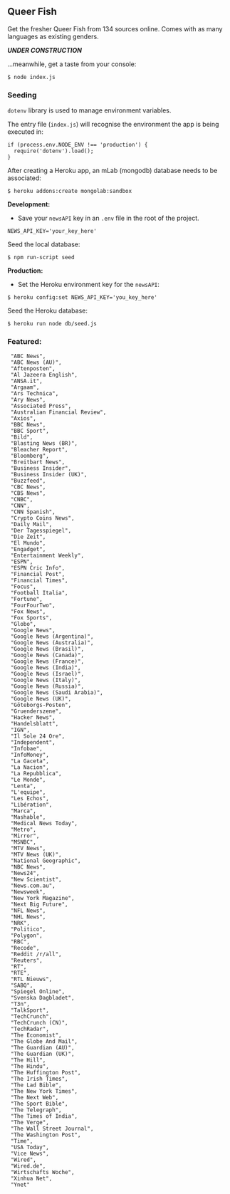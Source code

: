 ## Queer Fish

Get the fresher Queer Fish from 134 sources online.
Comes with as many languages as existing genders.

_******UNDER CONSTRUCTION******_

...meanwhile, get a taste from your console:

`$ node index.js`

### Seeding

`dotenv` library is used to manage environment variables.

The entry file (`index.js`) will recognise the environment the app is being executed in:

```
if (process.env.NODE_ENV !== 'production') {
  require('dotenv').load();
}
```

After creating a Heroku app, an mLab (mongodb) database needs to be associated:

`$ heroku addons:create mongolab:sandbox`

**Development:**

* Save your `newsAPI` key in an `.env` file in the root of the project.

`NEWS_API_KEY='your_key_here'`

Seed the local database:

`$ npm run-script seed`

**Production:**

* Set the Heroku environment key for the `newsAPI`:

`$ heroku config:set NEWS_API_KEY='you_key_here'`

Seed the Heroku database:

`$ heroku run node db/seed.js`



### Featured:

```
 "ABC News",
 "ABC News (AU)",
 "Aftenposten",
 "Al Jazeera English",
 "ANSA.it",
 "Argaam",
 "Ars Technica",
 "Ary News",
 "Associated Press",
 "Australian Financial Review",
 "Axios",
 "BBC News",
 "BBC Sport",
 "Bild",
 "Blasting News (BR)",
 "Bleacher Report",
 "Bloomberg",
 "Breitbart News",
 "Business Insider",
 "Business Insider (UK)",
 "Buzzfeed",
 "CBC News",
 "CBS News",
 "CNBC",
 "CNN",
 "CNN Spanish",
 "Crypto Coins News",
 "Daily Mail",
 "Der Tagesspiegel",
 "Die Zeit",
 "El Mundo",
 "Engadget",
 "Entertainment Weekly",
 "ESPN",
 "ESPN Cric Info",
 "Financial Post",
 "Financial Times",
 "Focus",
 "Football Italia",
 "Fortune",
 "FourFourTwo",
 "Fox News",
 "Fox Sports",
 "Globo",
 "Google News",
 "Google News (Argentina)",
 "Google News (Australia)",
 "Google News (Brasil)",
 "Google News (Canada)",
 "Google News (France)",
 "Google News (India)",
 "Google News (Israel)",
 "Google News (Italy)",
 "Google News (Russia)",
 "Google News (Saudi Arabia)",
 "Google News (UK)",
 "Göteborgs-Posten",
 "Gruenderszene",
 "Hacker News",
 "Handelsblatt",
 "IGN",
 "Il Sole 24 Ore",
 "Independent",
 "Infobae",
 "InfoMoney",
 "La Gaceta",
 "La Nacion",
 "La Repubblica",
 "Le Monde",
 "Lenta",
 "L'equipe",
 "Les Echos",
 "Libération",
 "Marca",
 "Mashable",
 "Medical News Today",
 "Metro",
 "Mirror",
 "MSNBC",
 "MTV News",
 "MTV News (UK)",
 "National Geographic",
 "NBC News",
 "News24",
 "New Scientist",
 "News.com.au",
 "Newsweek",
 "New York Magazine",
 "Next Big Future",
 "NFL News",
 "NHL News",
 "NRK",
 "Politico",
 "Polygon",
 "RBC",
 "Recode",
 "Reddit /r/all",
 "Reuters",
 "RT",
 "RTE",
 "RTL Nieuws",
 "SABQ",
 "Spiegel Online",
 "Svenska Dagbladet",
 "T3n",
 "TalkSport",
 "TechCrunch",
 "TechCrunch (CN)",
 "TechRadar",
 "The Economist",
 "The Globe And Mail",
 "The Guardian (AU)",
 "The Guardian (UK)",
 "The Hill",
 "The Hindu",
 "The Huffington Post",
 "The Irish Times",
 "The Lad Bible",
 "The New York Times",
 "The Next Web",
 "The Sport Bible",
 "The Telegraph",
 "The Times of India",
 "The Verge",
 "The Wall Street Journal",
 "The Washington Post",
 "Time",
 "USA Today",
 "Vice News",
 "Wired",
 "Wired.de",
 "Wirtschafts Woche",
 "Xinhua Net",
 "Ynet"
 ```
